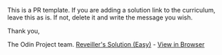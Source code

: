 This is a PR template. If you are adding a solution link to the curriculum, leave this as is. If not, delete it and write the message you wish.

Thank you,

The Odin Project team.
[Reveiller's Solution (Easy)](https://github.com/reveiller/google-homepage) - [View in Browser](https://reveiller.github.io/google-homepage/)
